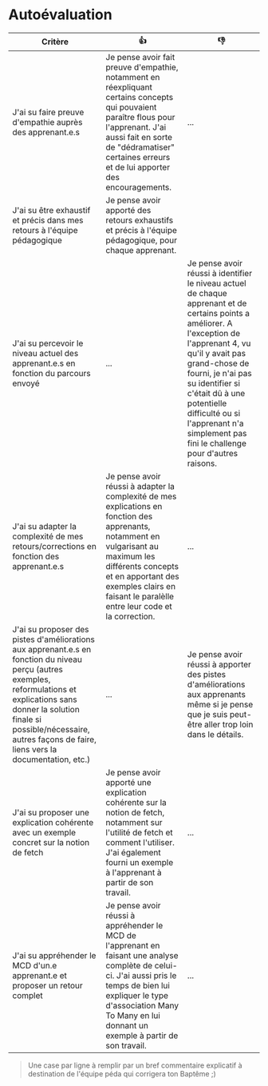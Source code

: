 # Autoévaluation

| Critère | 👍                                                                                                                                                                                                                                                      | 👎                                                                                                                                                                                                                                                                                                                                        |
| ---------------- |---------------------------------------------------------------------------------------------------------------------------------------------------------------------------------------------------------------------------------------------------------|-------------------------------------------------------------------------------------------------------------------------------------------------------------------------------------------------------------------------------------------------------------------------------------------------------------------------------------------| 
| J'ai su faire preuve d'empathie auprès des apprenant.e.s | Je pense avoir fait preuve d'empathie, notamment en réexpliquant certains concepts qui pouvaient paraître flous pour l'apprenant. J'ai aussi fait en sorte de "dédramatiser" certaines erreurs et de lui apporter des encouragements.                   | ...                                                                                                                                                                                                                                                                                                                                       |
| J'ai su être exhaustif et précis dans mes retours à l'équipe pédagogique | Je pense avoir apporté des retours exhaustifs et précis à l'équipe pédagogique, pour chaque apprenant.                                                                                                                                                  |                                                                                                                                                                                                                                                                                                                                           |
| J'ai su percevoir le niveau actuel des apprenant.e.s en fonction du parcours envoyé | ...                                                                                                                                                                                                                                                     | Je pense avoir réussi à identifier le niveau actuel de chaque apprenant et de certains points a améliorer. A l'exception de l'apprenant 4, vu qu'il y avait pas grand-chose de fourni, je n'ai pas su identifier si c'était dû à une potentielle difficulté ou si l'apprenant n'a simplement pas fini le challenge pour d'autres raisons. |
| J'ai su adapter la complexité de mes retours/corrections en fonction des apprenant.e.s  | Je pense avoir réussi à adapter la complexité de mes explications en fonction des apprenants, notamment en vulgarisant au maximum les différents concepts et en apportant des exemples clairs en faisant le paralèlle entre leur code et la correction. | ...                                                                                                                                                                                                                                                                                                                                       |
| J'ai su proposer des pistes d'améliorations aux apprenant.e.s en fonction du niveau perçu (autres exemples, reformulations et explications sans donner la solution finale si possible/nécessaire, autres façons de faire, liens vers la documentation, etc.) | ...                                                                                                                                                                                                                                                     | Je pense avoir réussi à apporter des pistes d'améliorations aux apprenants même si je pense que je suis peut-être aller trop loin dans le détails.                                                                                                                                                                                       |
| J'ai su proposer une explication cohérente avec un exemple concret sur la notion de fetch | Je pense avoir apporté une explication cohérente sur la notion de fetch, notamment sur l'utilité de fetch et comment l'utiliser. J'ai également fourni un exemple à l'apprenant à partir de son travail.                                                | ...                                                                                                                                                                                                                                                                                                                                       |
| J'ai su appréhender le MCD d'un.e apprenant.e et proposer un retour complet | Je pense avoir réussi à appréhender le MCD de l'apprenant en faisant une analyse complète de celui-ci. J'ai aussi pris le temps de bien lui expliquer le type d'association Many To Many en lui donnant un exemple à partir de son travail.             | ...                                                                                                                                                                                                                                                                                                                                       |

> Une case par ligne à remplir par un bref commentaire explicatif à destination de l'équipe péda qui corrigera ton Baptême ;)